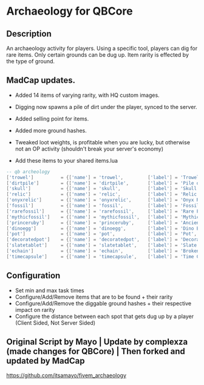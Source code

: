 # Archaeology for QBCore

## Description
An archaeology activity for players. Using a specific tool, players can dig for rare items. Only certain grounds can be dug up. Item rarity is effected by the type of ground.

## MadCap updates.
* Added 14 items of varying rarity, with HQ custom images.
* Digging now spawns a pile of dirt under the player, synced to the server.
* Added selling point for items.
* Added more ground hashes.
* Tweaked loot weights, is profitable when you are lucky, but otherwise not an OP activity (shouldn't break your server's economy)

* Add these items to your shared items.lua
```lua
-- qb archeology
['trowel']  	    = {['name'] = 'trowel', 	    ['label'] = 'Trowel', 	        ['weight'] = 5000, 	['type'] = 'item',  	['image'] = 'marijuana_trowel.png',    ['unique'] = false, 		['useable'] = false, 	['shouldClose'] = false,    ['combinable'] = nil,   ['description'] = 'Small handheld shovel used for digging', created = nil, decay = 28.0 }, -- 4 weeks
['dirtpile']  	    = {['name'] = 'dirtpile', 	    ['label'] = 'Pile of Dirt', 	['weight'] = 1000, 	['type'] = 'item',  	['image'] = 'clump.png',               ['unique'] = false, 		['useable'] = false, 	['shouldClose'] = false,    ['combinable'] = nil,   ['description'] = 'A pile of dirt. Fun!'},
['skull']  	        = {['name'] = 'skull', 	        ['label'] = 'Skull', 	        ['weight'] = 5000, 	['type'] = 'item',  	['image'] = 'skull.png',               ['unique'] = false, 		['useable'] = false, 	['shouldClose'] = false,    ['combinable'] = nil,   ['description'] = 'Alas, Poor Yorick!'},
['relic']  	        = {['name'] = 'relic', 	        ['label'] = 'Relic', 	        ['weight'] = 5000, 	['type'] = 'item',  	['image'] = 'relic.png',               ['unique'] = false, 		['useable'] = false, 	['shouldClose'] = false,    ['combinable'] = nil,   ['description'] = 'A unique Relic found underground'},
['onyxrelic']  	    = {['name'] = 'onyxrelic', 	    ['label'] = 'Onyx Relic', 	    ['weight'] = 5000, 	['type'] = 'item',  	['image'] = 'onyxrelic.png',           ['unique'] = false, 		['useable'] = false, 	['shouldClose'] = false,    ['combinable'] = nil,   ['description'] = 'A unique Onyx Relic found underground'},
['fossil']  	    = {['name'] = 'fossil', 	    ['label'] = 'Fossil', 	        ['weight'] = 5000, 	['type'] = 'item',  	['image'] = 'fossil.png',              ['unique'] = false, 		['useable'] = false, 	['shouldClose'] = false,    ['combinable'] = nil,   ['description'] = 'A small piece of material containing a trace of an ancient being'},
['rarefossil']  	= {['name'] = 'rarefossil', 	['label'] = 'Rare Fossil', 	    ['weight'] = 7500, 	['type'] = 'item',  	['image'] = 'rarefossil.png',          ['unique'] = false, 		['useable'] = false, 	['shouldClose'] = false,    ['combinable'] = nil,   ['description'] = 'A large chunk of material containing the remains of an ancient living thing'},
['mythicfossil']  	= {['name'] = 'mythicfossil', 	['label'] = 'Mythic Fossil',    ['weight'] = 9000, 	['type'] = 'item',  	['image'] = 'mythicfossil2.png',       ['unique'] = false, 		['useable'] = false, 	['shouldClose'] = false,    ['combinable'] = nil,   ['description'] = 'A huge chunk of rock containing the unique remains of an ancient... something?'},
['princeruby']      = {['name'] = 'princeruby',     ['label'] = 'Ancient Red Gem',  ['weight'] = 5000,  ['type'] = 'item',  	['image'] = 'princeruby.png',          ['unique'] = false, 		['useable'] = false, 	['shouldClose'] = false,    ['combinable'] = nil,   ['description'] = 'This large, irregular shaped red gem looks incredibly rare'},
['dinoegg']  	    = {['name'] = 'dinoegg', 	    ['label'] = 'Dino Egg', 	    ['weight'] = 10000, ['type'] = 'item',  	['image'] = 'dinoegg.png',             ['unique'] = false, 		['useable'] = false, 	['shouldClose'] = false,    ['combinable'] = nil,   ['description'] = 'A very large egg with a strange texture. What could possibly have laid this?'},
['pot']  	        = {['name'] = 'pot', 	        ['label'] = 'Pot', 	            ['weight'] = 10000, ['type'] = 'item',  	['image'] = 'pot.png',                 ['unique'] = false, 		['useable'] = false, 	['shouldClose'] = false,    ['combinable'] = nil,   ['description'] = 'An ancient pot, unearthed from the ground'},
['decoratedpot']  	= {['name'] = 'decoratedpot', 	['label'] = 'Decorated Pot', 	['weight'] = 10000, ['type'] = 'item',  	['image'] = 'decoratedpot.png',        ['unique'] = false, 		['useable'] = false, 	['shouldClose'] = false,    ['combinable'] = nil,   ['description'] = 'A beautiful ancient pot, unearthed from the ground. It has particularly unique decorations'},
['slatetablet']  	= {['name'] = 'slatetablet', 	['label'] = 'Slate Tablet', 	['weight'] = 15000, ['type'] = 'item',  	['image'] = 'slatetablet.png',         ['unique'] = false, 		['useable'] = false, 	['shouldClose'] = false,    ['combinable'] = nil,   ['description'] = 'A heavy slate tablet. There used to be what looks like a set of commandments etched onto the surface, but it\'s impossible to make sense of them anymore'},
['echain']  	    = {['name'] = 'echain', 	    ['label'] = 'Broken Gold Chain',['weight'] = 7000, 	['type'] = 'item',  	['image'] = 'erustchain.png',          ['unique'] = false, 		['useable'] = false, 	['shouldClose'] = false,    ['combinable'] = nil,   ['description'] = 'A heavy gold chain with a large medallion. An insignia can almost be made out, but the chain is bent, scratched and broken beyond recognition.'},
['timecapsule']  	= {['name'] = 'timecapsule', 	['label'] = 'Time Capsule',     ['weight'] = 8500, 	['type'] = 'item',  	['image'] = 'timecapsule.png',         ['unique'] = false, 		['useable'] = false, 	['shouldClose'] = false,    ['combinable'] = nil,   ['description'] = 'A historic cache of goods. This capsule has a label attached: \'Ralph Pigeon Snr Snr - 1892\''},
```

## Configuration
* Set min and max task times
* Configure/Add/Remove items that are to be found + their rarity
* Configure/Add/Remove the diggable ground hashes + their respective impact on rarity
* Configure the distance between each spot that gets dug up by a player (Client Sided, Not Server Sided)

## Original Script by Mayo | Update by complexza (made changes for QBCore) | Then forked and updated by MadCap
https://github.com/itsamayo/fivem_archaeology
